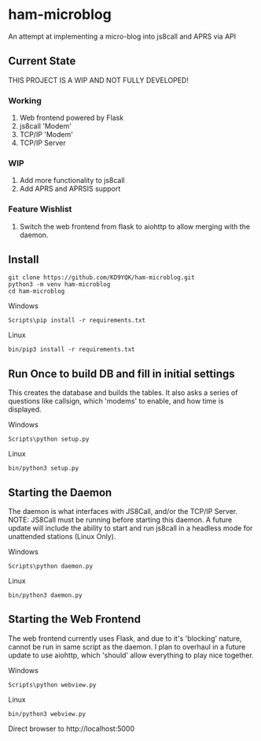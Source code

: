 # ham-microblog
An attempt at implementing a micro-blog into js8call and APRS via API

## Current State
THIS PROJECT IS A WIP AND NOT FULLY DEVELOPED!

### Working
1) Web frontend powered by Flask
2) js8call 'Modem'
3) TCP/IP 'Modem'
4) TCP/IP Server

### WIP
1) Add more functionality to js8call
2) Add APRS and APRSIS support

### Feature Wishlist
1) Switch the web frontend from flask to aiohttp to allow merging with the daemon.

## Install
```
git clone https://github.com/KD9YQK/ham-microblog.git
python3 -m venv ham-microblog
cd ham-microblog
```

Windows

```
Scripts\pip install -r requirements.txt
```

Linux

```
bin/pip3 install -r requirements.txt
```

## Run Once to build DB and fill in initial settings
This creates the database and builds the tables. It also asks a series of questions like callsign, which 'modems' to enable, and how time is displayed.

Windows

```
Scripts\python setup.py
```

Linux

```
bin/python3 setup.py
```

## Starting the Daemon
The daemon is what interfaces with JS8Call, and/or the TCP/IP Server. NOTE: JS8Call must be running before starting this daemon. A future update will include the ability to start and run js8call in a headless mode for unattended stations (Linux Only).

Windows

```
Scripts\python daemon.py
```

Linux

```
bin/python3 daemon.py
```

## Starting the Web Frontend
The web frontend currently uses Flask, and due to it's 'blocking' nature, cannot be run in same script as the daemon. I plan to overhaul in a future update to use aiohttp, which 'should' allow everything to play nice together.

Windows

```
Scripts\python webview.py
```

Linux

```
bin/python3 webview.py
```

Direct browser to http://localhost:5000

